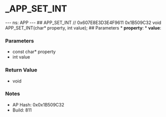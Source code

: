 # _APP_SET_INT

--- ns: APP --- ## APP_SET_INT  // 0x607E8E3D3E4F9611 0x1B509C32 void APP_SET_INT(char* property, int value);   ## Parameters * **property**: * **value**:

### Parameters
* const char* property
* int value

### Return Value
* void

### Notes
* AP Hash: 0x0x1B509C32
* Build: 811

